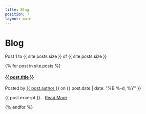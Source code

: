 ```yaml
---
title: Blog
position: 7
layout: main
---
```


Blog
===========

<p>Post 1 to {{ site.posts.size }} of {{ site.posts.size }}</p>

{% for post in site.posts %}

<h4><a href="{{ post.url }}">{{ post.title }}</a></h4>
<p>
  Posted by
  <a href="/about/#{{ post.author | downcase | replace: ' ', '-' }}">{{ post.author }}</a> on {{ post.date | date: "%B %-d, %Y" }}
</p>

<p>
  {{ post.excerpt }}…
  <a class='more' href='{{ post.url }}'>Read More</a>
</p>

{% endfor %}
